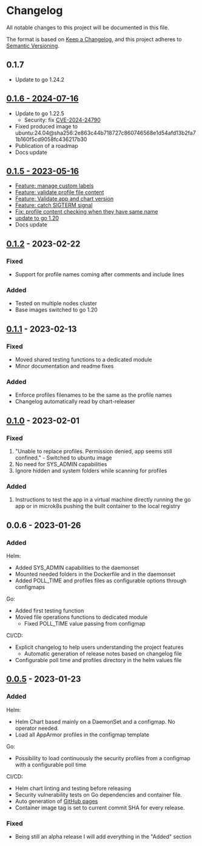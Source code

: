 # Changelog

All notable changes to this project will be documented in this file.

The format is based on [Keep a Changelog](https://keepachangelog.com/en/1.0.0/),
and this project adheres to [Semantic Versioning](https://semver.org/spec/v2.0.0.html).

## **0.1.7**
- Update to go 1.24.2

## [0.1.6 - 2024-07-16](https://github.com/tuxerrante/kapparmor/releases/tag/kapparmor-0.1.6)
- Update to go 1.22.5
  - Security: fix [CVE-2024-24790](https://nvd.nist.gov/vuln/detail/CVE-2024-24790)
- Fixed produced image to ubuntu:24.04@sha256:2e863c44b718727c860746568e1d54afd13b2fa71b160f5cd9058fc436217b30
- Publication of a roadmap
- Docs update

## [0.1.5 - 2023-05-16](https://github.com/tuxerrante/kapparmor/releases/tag/kapparmor-0.1.5)
- [Feature: manage custom labels](https://github.com/tuxerrante/kapparmor/commit/6e10b49720823930538cb9b86aa4a5f791efcb03)
- [Feature: validate profile file content](https://github.com/tuxerrante/kapparmor/commit/15da4e42893cdaa4412412a23c618ed98108714b)
- [Feature: Validate app and chart version](https://github.com/tuxerrante/kapparmor/commit/689fa391970cfd37a9c2410ebd860a3324b9fbd2)
- [Feature: catch SIGTERM signal](https://github.com/tuxerrante/kapparmor/commit/d8cc52cb7f62fa2f9995d56ef4c0a1008bb59203)
- [Fix: profile content checking when they have same name](https://github.com/tuxerrante/kapparmor/commit/5a97ba6071bbae2c75b28eb5969f8022d629afdd)
- [update to go 1.20](https://github.com/tuxerrante/kapparmor/commit/354ee4280d364057542b67df26dc75f96273b85c)
- Docs update

## [0.1.2](https://github.com/tuxerrante/kapparmor/releases/tag/kapparmor-0.1.2) - 2023-02-22
### Fixed
- Support for profile names coming after comments and include lines
### Added
- Tested on multiple nodes cluster
- Base images switched to go 1.20



## [0.1.1](https://github.com/tuxerrante/kapparmor/releases/tag/kapparmor-0.1.1) - 2023-02-13
### Fixed
- Moved shared testing functions to a dedicated module
- Minor documentation and readme fixes
### Added
- Enforce profiles filenames to be the same as the profile names
- Changelog automatically read by chart-releaser


## [0.1.0](https://github.com/tuxerrante/kapparmor/releases/tag/kapparmor-0.1.0) - 2023-02-01
### Fixed
1. "Unable to replace profiles. Permission denied, app seems still confined." - Switched to ubuntu image
1. No need for SYS_ADMIN capabilities
1. Ignore hidden and system folders while scanning for profiles

### Added
1. Instructions to test the app in a virtual machine directly running the go app or in microk8s pushing the built container to the local registry


## 0.0.6 - 2023-01-26

### Added
Helm:
- Added SYS_ADMIN capabilities to the daemonset
- Mounted needed folders in the Dockerfile and in the daemonset
- Added POLL_TIME and profiles files as configurable options through configmaps

Go:
- Added first testing function
- Moved file operations functions to dedicated module
  - Fixed POLL_TIME value passing from configmap

CI/CD:
- Explicit changelog to help users understanding the project features
  - Automatic generation of release notes based on changelog file
- Configurable poll time and profiles directory in the helm values file

## [0.0.5](https://github.com/tuxerrante/kapparmor/releases/tag/kapparmor-0.0.5-alpha) - 2023-01-23

### Added

Helm:
- Helm Chart based mainly on a DaemonSet and a configmap. No operator needed.
- Load all AppArmor profiles in the configmap template

Go:
- Possibility to load continuously the security profiles from a configmap with a configurable poll time

CI/CD:
- Helm chart linting and testing before releasing
- Security vulnerability tests on Go dependencies and container file.
- Auto generation of [GitHub pages](https://tuxerrante.github.io/kapparmor/)
- Container image tag is set to current commit SHA for every release.

### Fixed

- Being still an alpha release I will add everything in the "Added" section
